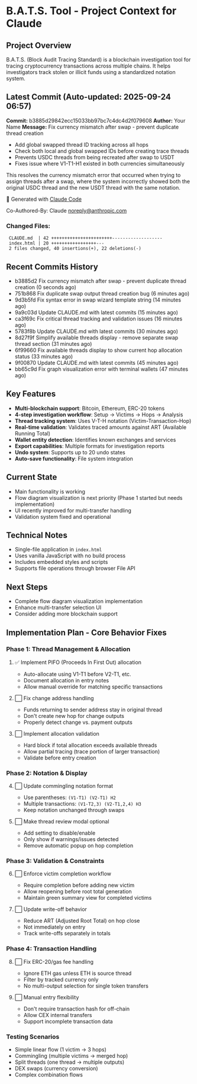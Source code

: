 # B.A.T.S. Tool - Project Context for Claude

## Project Overview
B.A.T.S. (Block Audit Tracing Standard) is a blockchain investigation tool for tracing cryptocurrency transactions across multiple chains. It helps investigators track stolen or illicit funds using a standardized notation system.

## Latest Commit (Auto-updated: 2025-09-24 06:57)

**Commit:** b3885d29842ecc15033bb97bc7c4dc4d2f079608
**Author:** Your Name
**Message:** Fix currency mismatch after swap - prevent duplicate thread creation

- Add global swapped thread ID tracking across all hops
- Check both local and global swapped IDs before creating trace threads
- Prevents USDC threads from being recreated after swap to USDT
- Fixes issue where V1-T1-H1 existed in both currencies simultaneously

This resolves the currency mismatch error that occurred when trying to
assign threads after a swap, where the system incorrectly showed both
the original USDC thread and the new USDT thread with the same notation.

🤖 Generated with [Claude Code](https://claude.ai/code)

Co-Authored-By: Claude <noreply@anthropic.com>

### Changed Files:
```
 CLAUDE.md  | 42 +++++++++++++++++++++++-------------------
 index.html | 20 +++++++++++++++++---
 2 files changed, 40 insertions(+), 22 deletions(-)
```

## Recent Commits History

- b3885d2 Fix currency mismatch after swap - prevent duplicate thread creation (0 seconds ago)
- 751b868 Fix duplicate swap output thread creation bug (6 minutes ago)
- 9d3b5fd Fix syntax error in swap wizard template string (14 minutes ago)
- 9a9c03d Update CLAUDE.md with latest commits (15 minutes ago)
- ca3f69c Fix critical thread tracking and validation issues (16 minutes ago)
- 5783f8b Update CLAUDE.md with latest commits (30 minutes ago)
- 8d27f9f Simplify available threads display - remove separate swap thread section (31 minutes ago)
- 6f99660 Fix available threads display to show current hop allocation status (33 minutes ago)
- 9f00870 Update CLAUDE.md with latest commits (45 minutes ago)
- bb65c9d Fix graph visualization error with terminal wallets (47 minutes ago)

## Key Features
- **Multi-blockchain support**: Bitcoin, Ethereum, ERC-20 tokens
- **4-step investigation workflow**: Setup → Victims → Hops → Analysis
- **Thread tracking system**: Uses V-T-H notation (Victim-Transaction-Hop)
- **Real-time validation**: Validates traced amounts against ART (Available Running Total)
- **Wallet entity detection**: Identifies known exchanges and services
- **Export capabilities**: Multiple formats for investigation reports
- **Undo system**: Supports up to 20 undo states
- **Auto-save functionality**: File system integration

## Current State
- Main functionality is working
- Flow diagram visualization is next priority (Phase 1 started but needs implementation)
- UI recently improved for multi-transfer handling
- Validation system fixed and operational

## Technical Notes
- Single-file application in `index.html`
- Uses vanilla JavaScript with no build process
- Includes embedded styles and scripts
- Supports file operations through browser File API

## Next Steps
- Complete flow diagram visualization implementation
- Enhance multi-transfer selection UI
- Consider adding more blockchain support

## Implementation Plan - Core Behavior Fixes

### Phase 1: Thread Management & Allocation
1. ✅ Implement PIFO (Proceeds In First Out) allocation
   - Auto-allocate using V1-T1 before V2-T1, etc.
   - Document allocation in entry notes
   - Allow manual override for matching specific transactions

2. ⬜ Fix change address handling
   - Funds returning to sender address stay in original thread
   - Don't create new hop for change outputs
   - Properly detect change vs. payment outputs

3. ⬜ Implement allocation validation
   - Hard block if total allocation exceeds available threads
   - Allow partial tracing (trace portion of larger transaction)
   - Validate before entry creation

### Phase 2: Notation & Display
4. ⬜ Update commingling notation format
   - Use parentheses: `(V1-T1) (V2-T1) H2`
   - Multiple transactions: `(V1-T2,3) (V2-T1,2,4) H3`
   - Keep notation unchanged through swaps

5. ⬜ Make thread review modal optional
   - Add setting to disable/enable
   - Only show if warnings/issues detected
   - Remove automatic popup on hop completion

### Phase 3: Validation & Constraints
6. ⬜ Enforce victim completion workflow
   - Require completion before adding new victim
   - Allow reopening before root total generation
   - Maintain green summary view for completed victims

7. ⬜ Update write-off behavior
   - Reduce ART (Adjusted Root Total) on hop close
   - Not immediately on entry
   - Track write-offs separately in totals

### Phase 4: Transaction Handling
8. ⬜ Fix ERC-20/gas fee handling
   - Ignore ETH gas unless ETH is source thread
   - Filter by tracked currency only
   - No multi-output selection for single token transfers

9. ⬜ Manual entry flexibility
   - Don't require transaction hash for off-chain
   - Allow CEX internal transfers
   - Support incomplete transaction data

### Testing Scenarios
- Simple linear flow (1 victim → 3 hops)
- Commingling (multiple victims → merged hop)
- Split threads (one thread → multiple outputs)
- DEX swaps (currency conversion)
- Complex combination flows
